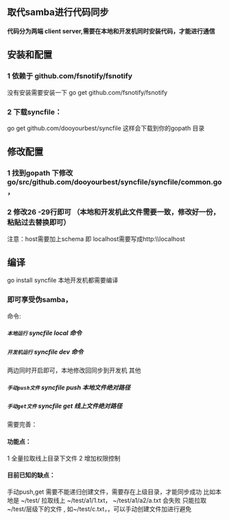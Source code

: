 ## 取代samba进行代码同步
#### 代码分为两端 client server,需要在本地和开发机同时安装代码，才能进行通信
## 安装和配置
### 1 依赖于 github.com/fsnotify/fsnotify
   没有安装需要安装一下 go get  github.com/fsnotify/fsnotify
### 2 下载syncfile：
   go get github.com/dooyourbest/syncfile 
   这样会下载到你的gopath 目录
## 修改配置
### 1 找到gopath 下修改 go/src/github.com/dooyourbest/syncfile/syncfile/common.go ，
### 2 修改26 -29行即可 （本地和开发机此文件需要一致，修改好一份，粘贴过去替换即可）
 注意：host需要加上schema 即 localhost需要写成http:\\\localhost
## 编译
go install syncfile
 本地开发机都需要编译

### 即可享受伪samba，
命令:
##### `本地运行`     syncfile local 命令
##### `开发机运行`  syncfile dev 命令
  两边同时开启即可，本地修改回同步到开发机
 其他
##### `手动push文件`  syncfile push 本地文件绝对路径
##### `手动get文件`  syncfile get 线上文件绝对路径
  需要完善：
  #### 功能点：
  
  1 全量拉取线上目录下文件
  2 增加权限控制
  #### 目前已知的缺点：
  手动push,get 需要不能递归创建文件，需要存在上级目录，才能同步成功
  比如本地是 ~/test/
  拉取线上  ~/test/a1/1.txt， ~/test/a1/a2/a.txt 会失败
  只能拉取 ~/test/层级下的文件 , 如~/test/c.txt，，可以手动创建文件加进行避免

